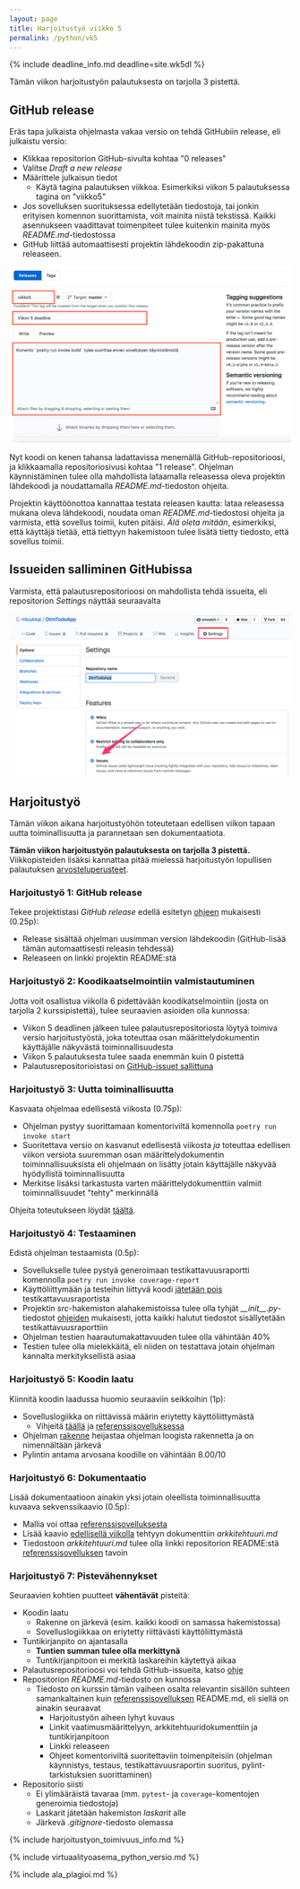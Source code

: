 ```yaml
---
layout: page
title: Harjoitustyö viikko 5
permalink: /python/vk5
---
```


{% include deadline_info.md deadline=site.wk5dl %}

Tämän viikon harjoitustyön palautuksesta on tarjolla 3 pistettä.

## GitHub release

Eräs tapa julkaista ohjelmasta vakaa versio on tehdä GitHubiin release, eli julkaistu versio:

- Klikkaa repositorion GitHub-sivulta kohtaa "0 releases"
- Valitse _Draft a new release_
- Määrittele julkaisun tiedot
  - Käytä tagina palautuksen viikkoa. Esimerkiksi viikon 5 palautuksessa tagina on "viikko5"
- Jos sovelluksen suorituksessa edellytetään tiedostoja, tai jonkin erityisen komennon suorittamista, voit mainita niistä tekstissä. Kaikki asennukseen vaadittavat toimenpiteet tulee kuitenkin mainita myös _README.md_-tiedostossa
- GitHub liittää automaattisesti projektin lähdekoodin zip-pakattuna releaseen.

![Release](/assets/images/python/release.png)

Nyt koodi on kenen tahansa ladattavissa menemällä GitHub-repositorioosi, ja klikkaamalla repositoriosivusi kohtaa "1 release". Ohjelman käynnistäminen tulee olla mahdollista lataamalla releasessa oleva projektin lähdekoodi ja noudattamalla _README.md_-tiedoston ohjeita.

Projektin käyttöönottoa kannattaa testata releasen kautta: lataa releasessa mukana oleva lähdekoodi, noudata oman _README.md_-tiedostosi ohjeita ja varmista, että sovellus toimii, kuten pitäisi. _Älä oleta mitään_, esimerkiksi, että käyttäjä tietää, että tiettyyn hakemistoon tulee lisätä tietty tiedosto, että sovellus toimii.

## Issueiden salliminen GitHubissa

Varmista, että palautusrepositorioosi on mahdollista tehdä issueita, eli repositorion _Settings_ näyttää seuraavalta

![](/assets/images/issuet.png)

## Harjoitustyö

Tämän viikon aikana harjoitustyöhön toteutetaan edellisen viikon tapaan uutta toiminallisuutta ja parannetaan sen dokumentaatiota.

**Tämän viikon harjoitustyön palautuksesta on tarjolla 3 pistettä.** Viikkopisteiden lisäksi kannattaa pitää mielessä harjoitustyön lopullisen palautuksen [arvosteluperusteet](/python/arvosteluperusteet).

### Harjoitustyö 1: GitHub release

Tekee projektistasi _GitHub release_ edellä esitetyn [ohjeen](#github-release) mukaisesti (0.25p):

- Release sisältää ohjelman uusimman version lähdekoodin (GitHub-lisää tämän automaattisesti releasin tehdessä)
- Releaseen on linkki projektin README:stä

### Harjoitustyö 2: Koodikaatselmointiin valmistautuminen

Jotta voit osallistua viikolla 6 pidettävään koodikatselmointiin (josta on tarjolla 2 kurssipistettä), tulee seuraavien asioiden olla kunnossa:

- Viikon 5 deadlinen jälkeen tulee palautusrepositoriosta löytyä toimiva versio harjoitustyöstä, joka toteuttaa osan määrittelydokumentin käyttäjälle näkyvästä toiminnallisuudesta
- Viikon 5 palautuksesta tulee saada enemmän kuin 0 pistettä
- Palautusrepositorioistasi on [GitHub-issuet sallittuna](#issueiden-salliminen-githubissa)

### Harjoitustyö 3: Uutta toiminallisuutta

Kasvaata ohjelmaa edellisestä viikosta (0.75p):

- Ohjelman pystyy suorittamaan komentoriviltä komennolla `poetry run invoke start`
- Suoritettava versio on kasvanut edellisestä viikosta _ja_ toteuttaa edellisen viikon versiota suuremman osan määrittelydokumentin toiminnallisuuksista eli ohjelmaan on lisätty jotain käyttäjälle näkyvää hyödyllistä toiminnallisuutta
- Merkitse lisäksi tarkastusta varten määrittelydokumenttiin valmiit toiminnallisuudet "tehty" merkinnällä

Ohjeita toteutukseen löydät [täältä](/python/toteutus).

### Harjoitustyö 4: Testaaminen

Edistä ohjelman testaamista (0.5p):

- Sovellukselle tulee pystyä generoimaan testikattavuusraportti komennolla `poetry run invoke coverage-report`
- Käyttöliittymään ja testeihin liittyvä koodi [jätetään pois](/python/coverage#tiedostojen-jättäminen-raportin-ulkopuolelle) testikattavuusraportista
- Projektin _src_-hakemiston alahakemistoissa tulee olla tyhjät <i>\_\_init\_\_.py</i>-tiedostot [ohjeiden](/python/coverage#testikattavuusraportti) mukaisesti, jotta kaikki halutut tiedostot sisällytetään testikattavuusraporttiin
- Ohjelman testien haarautumakattavuuden tulee olla vähintään 40%
- Testien tulee olla mielekkäitä, eli niiden on testattava jotain ohjelman kannalta merkityksellistä asiaa

### Harjoitustyö 5: Koodin laatu

Kiinnitä koodin laadussa huomio seuraaviin seikkoihin (1p):

- Sovelluslogiikka on riittävissä määrin eriytetty käyttöliittymästä
  - Vihjeitä [täällä](/python/toteutus) ja [referenssisovelluksessa]({{site.python_reference_app_url}}/blob/master/dokumentaatio/arkkitehtuuri.md)
- Ohjelman [rakenne](/python/koodin-laatuvaatimukset#rakenne) heijastaa ohjelman loogista rakennetta ja on nimennältään järkevä
- Pylintin antama arvosana koodille on vähintään 8.00/10

### Harjoitustyö 6: Dokumentaatio

Lisää dokumentaatioon ainakin yksi jotain oleellista toiminnallisuutta kuvaava sekvenssikaavio (0.5p):

- Mallia voi ottaa [referenssisovelluksesta]({{site.python_reference_app_url}}/blob/master/dokumentaatio/arkkitehtuuri.md#sovelluslogiikka)
- Lisää kaavio [edellisellä viikolla](/python/ht-viikko4) tehtyyn dokumenttiin _arkkitehtuuri.md_
- Tiedostoon _arkkitehtuuri.md_ tulee olla linkki repositorion README:stä [referenssisovelluksen]({{site.python_reference_app_url}}) tavoin

### Harjoitustyö 7: Pistevähennykset

Seuraavien kohtien puutteet **vähentävät** pisteitä:

- Koodin laatu
  - Rakenne on järkevä (esim. kaikki koodi on samassa hakemistossa)
  - Sovelluslogiikkaa on eriytetty riittävästi käyttöliittymästä
- Tuntikirjanpito on ajantasalla
  - **Tuntien summan tulee olla merkittynä**
  - Tuntikirjanpitoon ei merkitä laskareihin käytettyä aikaa
- Palautusrepositorioosi voi tehdä GitHub-issueita, katso [ohje](#issueiden-salliminen-githubissa)
- Repositorion _README.md_-tiedosto on kunnossa
  - Tiedosto on kurssin tämän vaiheen osalta relevantin sisällön suhteen samankaltainen kuin [referenssisovelluksen]({{site.python_reference_app_url}}) README.md, eli siellä on ainakin seuraavat
    - Harjoitustyön aiheen lyhyt kuvaus
    - Linkit vaatimusmäärittelyyn, arkkitehtuuridokumenttiin ja tuntikirjanpitoon
    - Linkki releaseen
    - Ohjeet komentoriviltä suoritettaviin toimenpiteisiin (ohjelman käynnistys, testaus, testikattavuusraportin suoritus, pylint-tarkistuksien suorittaminen)
- Repositorio siisti
  - Ei ylimääräistä tavaraa (mm. `pytest`- ja `coverage`-komentojen generoimia tiedostoja)
  - Laskarit jätetään hakemiston _laskarit_ alle
  - Järkevä _.gitignore_-tiedosto olemassa

{% include harjoitustyon_toimivuus_info.md %}

{% include virtuaalityoasema_python_versio.md %}

{% include ala_plagioi.md %}
